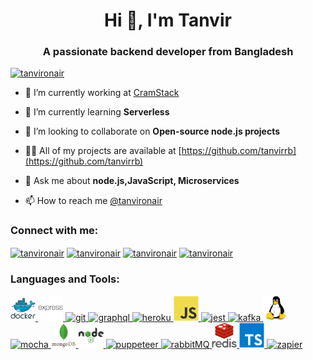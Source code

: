 <h1 align="center">Hi 👋, I'm Tanvir</h1>
<h3 align="center">A passionate backend developer from Bangladesh</h3>

<p align="left"> <a href="https://twitter.com/tanvironair" target="blank"><img src="https://img.shields.io/twitter/follow/tanvironair?logo=twitter&style=for-the-badge" alt="tanvironair" /></a> </p>

- 🔭 I’m currently working at [CramStack](https://cramstack.com/)

- 🌱 I’m currently learning **Serverless**

- 👯 I’m looking to collaborate on **Open-source node.js projects**

- 👨‍💻 All of my projects are available at [https://github.com/tanvirrb](https://github.com/tanvirrb)

- 💬 Ask me about **node.js,JavaScript, Microservices**

- 📫 How to reach me [@tanvironair](https://www.twitter.com/tanvironair)

<h3 align="left">Connect with me:</h3>
<p align="left">
<a href="https://twitter.com/tanvironair" target="blank"><img align="center" src="https://cdn.jsdelivr.net/npm/simple-icons@3.0.1/icons/twitter.svg" alt="tanvironair" height="30" width="40" /></a>
<a href="https://linkedin.com/in/tanvironair" target="blank"><img align="center" src="https://cdn.jsdelivr.net/npm/simple-icons@3.0.1/icons/linkedin.svg" alt="tanvironair" height="30" width="40" /></a>
<a href="https://fb.com/tanvironair" target="blank"><img align="center" src="https://cdn.jsdelivr.net/npm/simple-icons@3.0.1/icons/facebook.svg" alt="tanvironair" height="30" width="40" /></a>
<a href="https://instagram.com/tanvironair" target="blank"><img align="center" src="https://cdn.jsdelivr.net/npm/simple-icons@3.0.1/icons/instagram.svg" alt="tanvironair" height="30" width="40" /></a>
</p>

<h3 align="left">Languages and Tools:</h3>
<p align="left"> <a href="https://www.docker.com/" target="_blank"> <img src="https://raw.githubusercontent.com/devicons/devicon/master/icons/docker/docker-original-wordmark.svg" alt="docker" width="40" height="40"/> </a> <a href="https://expressjs.com" target="_blank"> <img src="https://raw.githubusercontent.com/devicons/devicon/master/icons/express/express-original-wordmark.svg" alt="express" width="40" height="40"/> </a> <a href="https://git-scm.com/" target="_blank"> <img src="https://www.vectorlogo.zone/logos/git-scm/git-scm-icon.svg" alt="git" width="40" height="40"/> </a> <a href="https://graphql.org" target="_blank"> <img src="https://www.vectorlogo.zone/logos/graphql/graphql-icon.svg" alt="graphql" width="40" height="40"/> </a> <a href="https://heroku.com" target="_blank"> <img src="https://www.vectorlogo.zone/logos/heroku/heroku-icon.svg" alt="heroku" width="40" height="40"/> </a> <a href="https://developer.mozilla.org/en-US/docs/Web/JavaScript" target="_blank"> <img src="https://raw.githubusercontent.com/devicons/devicon/master/icons/javascript/javascript-original.svg" alt="javascript" width="40" height="40"/> </a> <a href="https://jestjs.io" target="_blank"> <img src="https://www.vectorlogo.zone/logos/jestjsio/jestjsio-icon.svg" alt="jest" width="40" height="40"/> </a> <a href="https://kafka.apache.org/" target="_blank"> <img src="https://www.vectorlogo.zone/logos/apache_kafka/apache_kafka-icon.svg" alt="kafka" width="40" height="40"/> </a> <a href="https://www.linux.org/" target="_blank"> <img src="https://raw.githubusercontent.com/devicons/devicon/master/icons/linux/linux-original.svg" alt="linux" width="40" height="40"/> </a> <a href="https://mochajs.org" target="_blank"> <img src="https://www.vectorlogo.zone/logos/mochajs/mochajs-icon.svg" alt="mocha" width="40" height="40"/> </a> <a href="https://www.mongodb.com/" target="_blank"> <img src="https://raw.githubusercontent.com/devicons/devicon/master/icons/mongodb/mongodb-original-wordmark.svg" alt="mongodb" width="40" height="40"/> </a> <a href="https://nodejs.org" target="_blank"> <img src="https://raw.githubusercontent.com/devicons/devicon/master/icons/nodejs/nodejs-original-wordmark.svg" alt="nodejs" width="40" height="40"/> </a> <a href="https://github.com/puppeteer/puppeteer" target="_blank"> <img src="https://www.vectorlogo.zone/logos/pptrdev/pptrdev-official.svg" alt="puppeteer" width="40" height="40"/> </a> <a href="https://www.rabbitmq.com" target="_blank"> <img src="https://www.vectorlogo.zone/logos/rabbitmq/rabbitmq-icon.svg" alt="rabbitMQ" width="40" height="40"/> </a> <a href="https://redis.io" target="_blank"> <img src="https://raw.githubusercontent.com/devicons/devicon/master/icons/redis/redis-original-wordmark.svg" alt="redis" width="40" height="40"/> </a> <a href="https://www.typescriptlang.org/" target="_blank"> <img src="https://raw.githubusercontent.com/devicons/devicon/master/icons/typescript/typescript-original.svg" alt="typescript" width="40" height="40"/> </a> <a href="https://zapier.com" target="_blank"> <img src="https://www.vectorlogo.zone/logos/zapier/zapier-icon.svg" alt="zapier" width="40" height="40"/> </a> </p>



